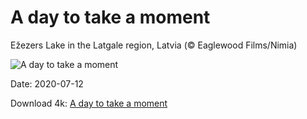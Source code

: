 # A day to take a moment

Ežezers Lake in the Latgale region, Latvia (© Eaglewood Films/Nimia)

![A day to take a moment](https://bing.com/th?id=OHR.WaterRipplesVideo_EN-US9458788251_UHD.jpg&rf=LaDigue_UHD.jpg&pid=hp&w=1024&h=576)

Date: 2020-07-12

Download 4k: [A day to take a moment](https://bing.com/th?id=OHR.WaterRipplesVideo_EN-US9458788251_UHD.jpg&rf=LaDigue_UHD.jpg&pid=hp&w=3840&h=2160)

